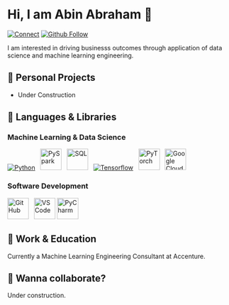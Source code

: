 # Hi, I am Abin Abraham 👋
[![Connect](https://img.shields.io/badge/Connect-0077B5?style=for-the-badge&logo=linkedin&logoColor=white)](https://uk.linkedin.com/in/abrahamabin)
[![Github Follow](https://img.shields.io/github/followers/LudwigStumpp?color=%23171515&label=Follow&logo=github&logoColor=%23171515&style=for-the-badge)](https://github.com/abinabrahamjohn)

I am interested in driving businesss outcomes through application of data science and machine learning engineering.

## 🚀 Personal Projects
- Under Construction

## 🌈 Languages & Libraries

### Machine Learning & Data Science
[<img alt="Python" src="https://img.icons8.com/color/48/000000/python.png"/>](https://www.python.org/) &nbsp;
[<img alt="PySpark" src="https://miro.medium.com/max/1200/1*qgkjkj6BLVS1uD4mw_sTEg.png" height="48"/>](https://spark.apache.org/docs/latest/api/python/) &nbsp;
[<img alt="SQL" src="https://cloudblogs.microsoft.com/wp-content/uploads/sites/32/2020/05/SQL.png" height="48"/>](https://www.w3schools.com/sql/) &nbsp;
[<img alt="Tensorflow" src="https://img.icons8.com/color/48/000000/tensorflow.png"/>](https://www.tensorflow.org/) &nbsp;
[<img alt="PyTorch" src="https://user-images.githubusercontent.com/42147848/178567459-cb1bfe41-dee5-455b-af94-ce4d4f036295.png" height="48"/>](https://pytorch.org/) &nbsp;
[<img alt="Google Cloud" src="https://www.vectorlogo.zone/logos/google_cloud/google_cloud-ar21.png" height="48"/>](https://cloud.google.com/)

### Software Development
[<img alt="GitHub" src="https://pbs.twimg.com/profile_images/1414990564408262661/r6YemvF9_200x200.jpg" height="48"/>](https://github.com/about) &nbsp;
[<img alt="VSCode" src="https://upload.wikimedia.org/wikipedia/commons/thumb/9/9a/Visual_Studio_Code_1.35_icon.svg/240px-Visual_Studio_Code_1.35_icon.svg.png" height="48"/>](https://code.visualstudio.com/)
[<img alt="PyCharm" src="https://res.cloudinary.com/practicaldev/image/fetch/s--e37-599c--/c_imagga_scale,f_auto,fl_progressive,h_900,q_auto,w_1600/https://dev-to-uploads.s3.amazonaws.com/uploads/articles/d7mnehky25npuwfbhz6e.png" height="48"/>](https://www.jetbrains.com/pycharm/)



## 💼 Work & Education
Currently a Machine Learning Engineering Consultant at Accenture.

## 🤙 Wanna collaborate?
Under construction.
